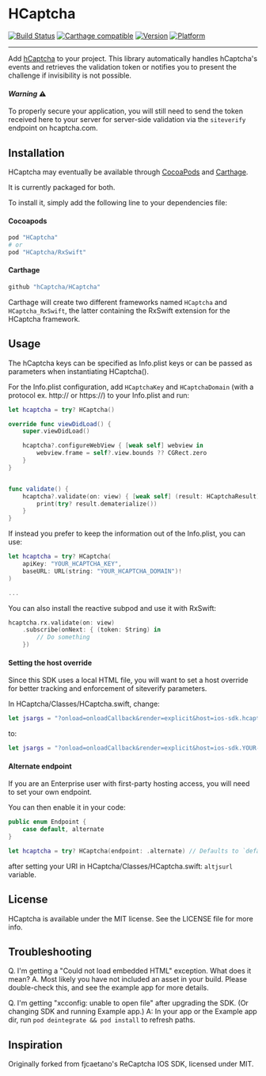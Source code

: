 # HCaptcha

[![Build Status](https://travis-ci.org/hCaptcha/ios-SDK-HCaptcha.svg?branch=master)](https://travis-ci.org/hCaptcha/ios-SDK-HCaptcha)
[![Carthage compatible](https://img.shields.io/badge/Carthage-compatible-orange.svg)](https://github.com/Carthage/Carthage)
[![Version](https://img.shields.io/cocoapods/v/HCaptcha.svg?style=flat)](http://cocoapods.org/pods/HCaptcha)
[![Platform](https://img.shields.io/cocoapods/p/HCaptcha.svg?style=flat)](http://cocoapods.org/pods/HCaptcha)

-----

Add [hCaptcha](https://www.hcaptcha.com/) to your project. This library
automatically handles hCaptcha's events and retrieves the validation token or notifies you to present the challenge if
invisibility is not possible.


#### _Warning_ ⚠️

To properly secure your application, you will still need to send the token received here to your server for server-side validation via the `siteverify` endpoint on hcaptcha.com.

## Installation

HCaptcha may eventually be available through [CocoaPods](http://cocoapods.org) and [Carthage](https://github.com/Carthage/Carthage).

It is currently packaged for both.

To install it, simply add the following line to your dependencies file:

#### Cocoapods
``` ruby
pod "HCaptcha"
# or
pod "HCaptcha/RxSwift"
```

#### Carthage
``` ruby
github "hCaptcha/HCaptcha"
```

Carthage will create two different frameworks named `HCaptcha` and `HCaptcha_RxSwift`, the latter containing the RxSwift
extension for the HCaptcha framework.

## Usage

The hCaptcha keys can be specified as Info.plist keys or can be passed as parameters when instantiating HCaptcha().

For the Info.plist configuration, add `HCaptchaKey` and `HCaptchaDomain` (with a protocol ex. http:// or https://) to your Info.plist and run:

``` swift
let hcaptcha = try? HCaptcha()

override func viewDidLoad() {
    super.viewDidLoad()

    hcaptcha?.configureWebView { [weak self] webview in
        webview.frame = self?.view.bounds ?? CGRect.zero
    }
}


func validate() {
    hcaptcha?.validate(on: view) { [weak self] (result: HCaptchaResult) in
        print(try? result.dematerialize())
    }
}
```

If instead you prefer to keep the information out of the Info.plist, you can use:
``` swift
let hcaptcha = try? HCaptcha(
    apiKey: "YOUR_HCAPTCHA_KEY", 
    baseURL: URL(string: "YOUR_HCAPTCHA_DOMAIN")!
)

...
```

You can also install the reactive subpod and use it with RxSwift:

``` swift
hcaptcha.rx.validate(on: view)
    .subscribe(onNext: { (token: String) in
        // Do something
    })
```

#### Setting the host override

Since this SDK uses a local HTML file, you will want to set a host override for better tracking and enforcement of siteverify parameters.

In HCaptcha/Classes/HCaptcha.swift, change:

``` swift
let jsargs = "?onload=onloadCallback&render=explicit&host=ios-sdk.hcaptcha.com"
```

to:

``` swift
let jsargs = "?onload=onloadCallback&render=explicit&host=ios-sdk.YOUR-DOMAIN.com"
```


#### Alternate endpoint

If you are an Enterprise user with first-party hosting access, you will need to set your own endpoint.

You can then enable it in your code:

``` swift
public enum Endpoint {
    case default, alternate
}

let hcaptcha = try? HCaptcha(endpoint: .alternate) // Defaults to `default` when unset
```

after setting your URI in HCaptcha/Classes/HCaptcha.swift: `altjsurl` variable.

## License

HCaptcha is available under the MIT license. See the LICENSE file for more info.


## Troubleshooting

Q. I'm getting a "Could not load embedded HTML" exception. What does it mean?
A. Most likely you have not included an asset in your build. Please double-check this, and see the example app for more details.

Q. I'm getting "xcconfig: unable to open file" after upgrading the SDK. (Or changing SDK and running Example app.)
A: In your app or the Example app dir, run `pod deintegrate && pod install` to refresh paths.

## Inspiration

Originally forked from fjcaetano's ReCaptcha IOS SDK, licensed under MIT.

